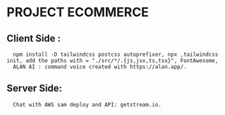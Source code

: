 # PROJECT ECOMMERCE 

## **Client Side :**
```
  npm install -D tailwindcss postcss autoprefixer, npx ,tailwindcss init, add the paths with = "./src/*/.{js,jsx,ts,tsx}", FontAwesome, 
  ALAN AI : command voice created with https://alan.app/.
```

## **Server Side:** 
```
  Chat with AWS sam deploy and API: getstream.io.
```
